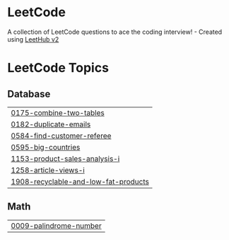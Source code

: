 # LeetCode
A collection of LeetCode questions to ace the coding interview! - Created using [LeetHub v2](https://github.com/arunbhardwaj/LeetHub-2.0)

<!---LeetCode Topics Start-->
# LeetCode Topics
## Database
|  |
| ------- |
| [0175-combine-two-tables](https://github.com/KARANDER/LeetCode/tree/master/0175-combine-two-tables) |
| [0182-duplicate-emails](https://github.com/KARANDER/LeetCode/tree/master/0182-duplicate-emails) |
| [0584-find-customer-referee](https://github.com/KARANDER/LeetCode/tree/master/0584-find-customer-referee) |
| [0595-big-countries](https://github.com/KARANDER/LeetCode/tree/master/0595-big-countries) |
| [1153-product-sales-analysis-i](https://github.com/KARANDER/LeetCode/tree/master/1153-product-sales-analysis-i) |
| [1258-article-views-i](https://github.com/KARANDER/LeetCode/tree/master/1258-article-views-i) |
| [1908-recyclable-and-low-fat-products](https://github.com/KARANDER/LeetCode/tree/master/1908-recyclable-and-low-fat-products) |
## Math
|  |
| ------- |
| [0009-palindrome-number](https://github.com/KARANDER/LeetCode/tree/master/0009-palindrome-number) |
<!---LeetCode Topics End-->